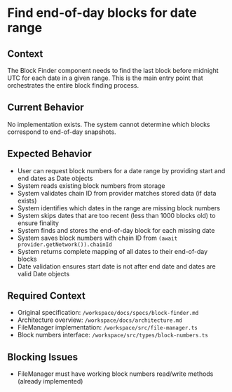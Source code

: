 # Find end-of-day blocks for date range

## Context

The Block Finder component needs to find the last block before midnight UTC for each date in a given range. This is the main entry point that orchestrates the entire block finding process.

## Current Behavior

No implementation exists. The system cannot determine which blocks correspond to end-of-day snapshots.

## Expected Behavior

- User can request block numbers for a date range by providing start and end dates as Date objects
- System reads existing block numbers from storage
- System validates chain ID from provider matches stored data (if data exists)
- System identifies which dates in the range are missing block numbers
- System skips dates that are too recent (less than 1000 blocks old) to ensure finality
- System finds and stores the end-of-day block for each missing date
- System saves block numbers with chain ID from `(await provider.getNetwork()).chainId`
- System returns complete mapping of all dates to their end-of-day blocks
- Date validation ensures start date is not after end date and dates are valid Date objects

## Required Context

- Original specification: `/workspace/docs/specs/block-finder.md`
- Architecture overview: `/workspace/docs/architecture.md`
- FileManager implementation: `/workspace/src/file-manager.ts`
- Block numbers interface: `/workspace/src/types/block-numbers.ts`

## Blocking Issues

- FileManager must have working block numbers read/write methods (already implemented)
